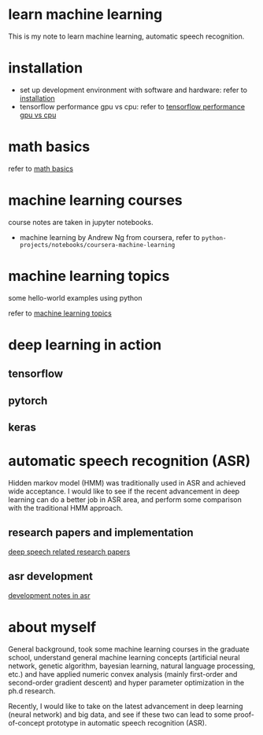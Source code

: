 # learn machine learning
This is my note to learn machine learning, automatic speech recognition.

# installation
- set up development environment with software and hardware: refer to [installation](doc/installation.md)
- tensorflow performance gpu vs cpu: refer to [tensorflow performance gpu vs cpu](doc/tensorflow-gpu-vs-cpu.md)

# math basics
refer to [math basics](doc/math-basics.md)

# machine learning courses
course notes are taken in jupyter notebooks.
- machine learning by Andrew Ng from coursera, refer to `python-projects/notebooks/coursera-machine-learning`

# machine learning topics
some hello-world examples using python

refer to [machine learning topics](doc/machine-learning-topics.md)

# deep learning in action
## tensorflow
## pytorch
## keras

# automatic speech recognition (ASR)
Hidden markov model (HMM) was traditionally used in ASR and achieved wide acceptance. I would like to see if the recent advancement in deep learning can do a better job in ASR area, and perform some comparison with the traditional HMM approach.

## research papers and implementation
[deep speech related research papers](doc/deep-speech-papers-and-technical-reports.md)


## asr development
[development notes in asr](doc/asr-development.md)

# about myself
General background, took some machine learning courses in the graduate school, understand general machine learning concepts (artificial neural network, genetic algorithm, bayesian learning, natural language processing, etc.) and have applied numeric convex analysis (mainly first-order and second-order gradient descent) and hyper parameter optimization in the ph.d research.

Recently, I would like to take on the latest advancement in deep learning (neural network) and big data, and see if these two can lead to some proof-of-concept prototype in automatic speech recognition (ASR).